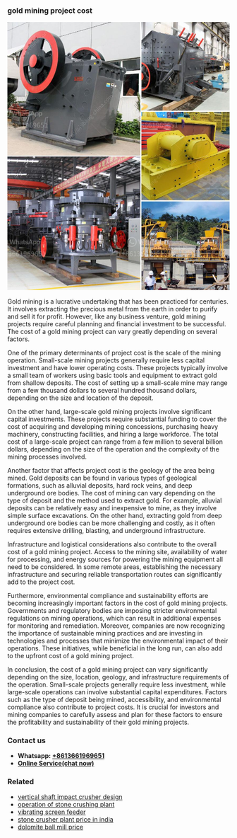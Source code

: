 <h3>gold mining project cost</h3><img src='1708309509.jpg' alt=''><p>Gold mining is a lucrative undertaking that has been practiced for centuries. It involves extracting the precious metal from the earth in order to purify and sell it for profit. However, like any business venture, gold mining projects require careful planning and financial investment to be successful. The cost of a gold mining project can vary greatly depending on several factors.</p><p>One of the primary determinants of project cost is the scale of the mining operation. Small-scale mining projects generally require less capital investment and have lower operating costs. These projects typically involve a small team of workers using basic tools and equipment to extract gold from shallow deposits. The cost of setting up a small-scale mine may range from a few thousand dollars to several hundred thousand dollars, depending on the size and location of the deposit.</p><p>On the other hand, large-scale gold mining projects involve significant capital investments. These projects require substantial funding to cover the cost of acquiring and developing mining concessions, purchasing heavy machinery, constructing facilities, and hiring a large workforce. The total cost of a large-scale project can range from a few million to several billion dollars, depending on the size of the operation and the complexity of the mining processes involved.</p><p>Another factor that affects project cost is the geology of the area being mined. Gold deposits can be found in various types of geological formations, such as alluvial deposits, hard rock veins, and deep underground ore bodies. The cost of mining can vary depending on the type of deposit and the method used to extract gold. For example, alluvial deposits can be relatively easy and inexpensive to mine, as they involve simple surface excavations. On the other hand, extracting gold from deep underground ore bodies can be more challenging and costly, as it often requires extensive drilling, blasting, and underground infrastructure.</p><p>Infrastructure and logistical considerations also contribute to the overall cost of a gold mining project. Access to the mining site, availability of water for processing, and energy sources for powering the mining equipment all need to be considered. In some remote areas, establishing the necessary infrastructure and securing reliable transportation routes can significantly add to the project cost.</p><p>Furthermore, environmental compliance and sustainability efforts are becoming increasingly important factors in the cost of gold mining projects. Governments and regulatory bodies are imposing stricter environmental regulations on mining operations, which can result in additional expenses for monitoring and remediation. Moreover, companies are now recognizing the importance of sustainable mining practices and are investing in technologies and processes that minimize the environmental impact of their operations. These initiatives, while beneficial in the long run, can also add to the upfront cost of a gold mining project.</p><p>In conclusion, the cost of a gold mining project can vary significantly depending on the size, location, geology, and infrastructure requirements of the operation. Small-scale projects generally require less investment, while large-scale operations can involve substantial capital expenditures. Factors such as the type of deposit being mined, accessibility, and environmental compliance also contribute to project costs. It is crucial for investors and mining companies to carefully assess and plan for these factors to ensure the profitability and sustainability of their gold mining projects.</p><h3>Contact us</h3><ul><li><strong>Whatsapp:&nbsp;<a href="https://wa.me/8613661969651">+8613661969651</a></strong></li><li><a href="https://swt.shibang-china.com/?git&amp;zhl&amp;gold mining project cost"><strong>Online Service(chat now)</strong></a></li></ul><h3>Related</h3><ul><li><a href='vertical shaft impact crusher design.md'>vertical shaft impact crusher design</a></li><li><a href='operation of stone crushing plant.md'>operation of stone crushing plant</a></li><li><a href='vibrating screen feeder.md'>vibrating screen feeder</a></li><li><a href='stone crusher plant price in india.md'>stone crusher plant price in india</a></li><li><a href='dolomite ball mill price.md'>dolomite ball mill price</a></li></ul>